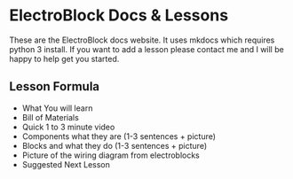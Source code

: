 # ElectroBlock Docs & Lessons

These are the ElectroBlock docs website.  It uses mkdocs which requires python 3 install.  If you want to add a lesson please contact me and I will be happy to help get you started.

## Lesson Formula

- What You will learn
- Bill of Materials
- Quick 1 to 3 minute video
- Components what they are (1-3 sentences + picture)
- Blocks and what they do (1-3 sentences + picture)
- Picture of the wiring diagram from electroblocks
- Suggested Next Lesson